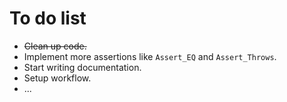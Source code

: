 # To do list

- ~~Clean up code.~~
- Implement more assertions like `Assert_EQ` and `Assert_Throws`.
- Start writing documentation.
- Setup workflow.
- ...
